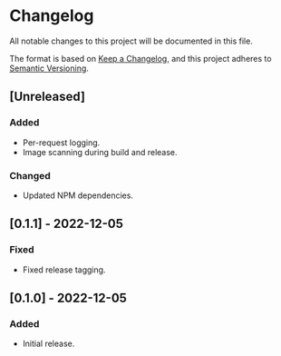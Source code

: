 # Changelog

All notable changes to this project will be documented in this file.

The format is based on [Keep a Changelog](https://keepachangelog.com/en/1.0.0/),
and this project adheres to [Semantic Versioning](https://semver.org/spec/v2.0.0.html).

## [Unreleased]

### Added

- Per-request logging.
- Image scanning during build and release.

### Changed

- Updated NPM dependencies.

## [0.1.1] - 2022-12-05

### Fixed

- Fixed release tagging.

## [0.1.0] - 2022-12-05

### Added

- Initial release.
